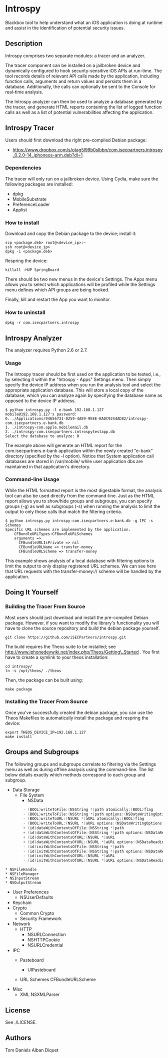 Introspy
========

Blackbox tool to help understand what an iOS application is doing at runtime
and assist in the identification of potential security issues.


Description
-----------

Introspy comprises two separate modules: a tracer and an analyzer. 

The tracer component can be installed on a jailbroken device and dynamically
configured to hook security-sensitive iOS APIs at run-time. The tool records
details of relevant API calls made by the application, including function
calls, arguments and return values and persists them in a database.
Additionally, the calls can optionally be sent to the Console for real-time
analysis.

The Introspy analyzer can then be used to analyze a database generated by the
tracer, and generate HTML reports containing the list of logged function calls
as well as a list of potential vulnerabilities affecting the application.


Introspy Tracer
---------------

Users should first download the right pre-compiled Debian package:
-  https://www.dropbox.com/s/otag5l99b0slbbn/com.isecpartners.introspy_0.2.0-14_iphoneos-arm.deb?dl=1

### Dependencies

The tracer will only run on a jailbroken device. Using Cydia, make
sure the following packages are installed:
- dpkg
- MobileSubstrate
- PreferenceLoader
- Applist

### How to install

Download and copy the Debian package to the device; install it:  

    scp <package.deb> root@<device_ip>:~
    ssh root@<device_ip>
    dpkg -i <package.deb>

Respring the device:

    killall -HUP SpringBoard

There should be two new menus in the device's Settings. The Apps menu allows you
to select which applications will be profiled while the Settings menu defines
which API groups are being hooked.

Finally, kill and restart the App you want to monitor.

### How to uninstall

    dpkg -r com.isecpartners.introspy

Introspy Analyzer
-----------------

The analyzer requires Python 2.6 or 2.7.

### Usage

The Introspy tracer should be first used on the application to be tested, i.e.,
by selecting it within the "Introspy - Apps" Settings menu. Then simply specify
the device IP address when you run the analysis tool and select the appropriate
application database. This will store a local copy of the database, which you
can analyze again by specifying the database name as opposed to the device IP
address.

    $ python introspy.py -l e-bank 192.168.1.127
    mobile@192.168.1.127's password:
    0. ./Applications/94656731-0259-4AE9-9EEE-BADC9244AD82/introspy-com.isecpartners.e-bank.db
    1. ./introspy-com.apple.mobilemail.db
    2. ./introspy-com.isecpartners.introspytestapp.db
    Select the database to analyze: 0

The example above will generate an HTML report for the com.isecpartners.e-bank
application within the newly created "e-bank" directory (specified by the -l
option). Notice that System application call databases are stored in
/var/mobile/ while user application dbs are maintained in that application's
directory.

### Command-line Usage

While the HTML formatted report is the most digestable format, the analysis tool
can also be used directly from the command-line. Just as the HTML report allows
you to show/hide groups and subgroups, you can specify groups (-g) as well as
subgroups (-s) when running the analysis to limit the output to only those calls
that match the filtering criteria.

    $ python introspy.py introspy-com.isecpartners.e-bank.db -g IPC -s Schemes
    Specific URL schemes are implemented by the application.
        CFBundleURLTypes:CFBundleURLSchemes
		arguments =>
		  CFBundleURLIsPrivate => nil
		  CFBundleURLName => transfer-money
		  CFBundleURLScheme => transfer-money

This example shows analysis of a local database with filtering options to limit
the output to only display registered URL schemes. We can see here that URL
requests with the transfer-money:// scheme will be handled by the application.

Doing It Yourself
-----------------

### Building the Tracer From Source

Most users should just download and install the pre-compiled Debian package.
However, if you want to modify the library's functionality you will have to
clone the source repository and build the debian package yourself.

    git clone https://github.com/iSECPartners/introspy.git

The build requires the Theos suite to be installed; 
see http://www.iphonedevwiki.net/index.php/Theos/Getting\_Started .
You first have to create a symlink to your theos installation:

    cd introspy/
    ln -s /opt/theos/ ./theos

Then, the package can be built using:

    make package

### Installing the Tracer From Source

Once you've successfully created the debian package, you can use the Theos
Makefiles to automatically install the package and respring the device:

    export THEOS_DEVICE_IP=192.168.1.127
    make install

Groups and Subgroups
--------------------

The following groups and subgroups correlate to filtering via the Settings menu
as well as during offline analysis using the command-line. The list below
details exactly which methods correspond to each group and subgroup.

* Data Storage
  * File System
    * NSData

```Objective-C
        - (BOOL)writeToFile:(NSString *)path atomically:(BOOL)flag
        - (BOOL)writeToFile:(NSString *)path options:(NSDataWritingOptions)mask error:(NSError **)error
        - (BOOL)writeToURL:(NSURL *)aURL atomically:(BOOL)flag
        - (BOOL)writeToURL:(NSURL *)aURL options:(NSDataWritingOptions)mask error:(NSError **)error
        + (id)dataWithContentsOfFile:(NSString *)path
        + (id)dataWithContentsOfFile:(NSString *)path options:(NSDataReadingOptions)mask error:(NSError **)error
        + (id)dataWithContentsOfURL:(NSURL *)aURL
        + (id)dataWithContentsOfURL:(NSURL *)aURL options:(NSDataReadingOptions)mask error:(NSError **)error
        - (id)initWithContentsOfFile:(NSString *)path
        - (id)initWithContentsOfFile:(NSString *)path options:(NSDataReadingOptions)mask error:(NSError **)error
        - (id)initWithContentsOfURL:(NSURL *)aURL
        - (id)initWithContentsOfURL:(NSURL *)aURL options:(NSDataReadingOptions)mask error:(NSError **)error
```
    * NSFileHandle
    * NSFileManager
    * NSInputStream
    * NSOutputStream
  * User Preferences
    * NSUserDefaults
  * Keychain
* Crypto
  * Common Crypto
  * Security Framework
* Network
  * HTTP
    * NSURLConnection
    * NSHTTPCookie
    * NSURLCredential
* IPC
  * Pasteboard
    * UIPasteboard

  * URL Schemes
    CFBundleURLScheme
* Misc
  * XML
    NSXMLParser

License
-------

See ./LICENSE.

Authors
-------

Tom Daniels
Alban Diquet
